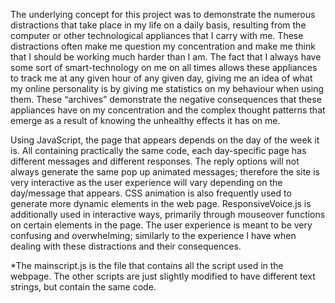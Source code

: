 The underlying concept for this project was to demonstrate the numerous distractions that take place in my life on a daily basis, resulting from the computer or other technological appliances that I carry with me.  These distractions often make me question my concentration and make me think that I should be working much harder than I am. The fact that I always have some sort of smart-technology on me on all times allows these appliances to track me at any given hour of any given day, giving me an idea of what my online personality is by giving me statistics on my behaviour when using them. These “archives” demonstrate the negative consequences that these appliances have on my concentration and the complex thought patterns that emerge as a result of knowing the unhealthy effects it has on me.

Using JavaScript, the page that appears depends on the day of the week it is. All containing practically the same code, each day-specific page has different messages and different responses. The reply options will not always generate the same pop up animated messages; therefore the site is very interactive as the user experience will vary depending on the day/message that appears. CSS animation is also frequently used to generate more dynamic elements in the web page. ResponsiveVoice.js is additionally used in interactive ways, primarily through mouseover functions on certain elements in the page. The user experience is meant to be very confusing and overwhelming; similarly to the experience I have when dealing with these distractions and their consequences.

*The mainscript.js is the file that contains all the script used in the webpage. The other scripts are just slightly modified to have different text strings, but contain the same code.
